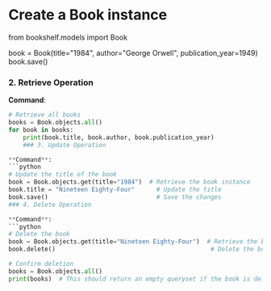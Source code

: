 # Create a Book instance
from bookshelf.models import Book

book = Book(title="1984", author="George Orwell", publication_year=1949)
book.save()
### 2. Retrieve Operation

**Command**:
```python
# Retrieve all books
books = Book.objects.all()
for book in books:
    print(book.title, book.author, book.publication_year)
    ### 3. Update Operation

**Command**:
```python
# Update the title of the book
book = Book.objects.get(title="1984")  # Retrieve the book instance
book.title = "Nineteen Eighty-Four"      # Update the title
book.save()                              # Save the changes
### 4. Delete Operation

**Command**:
```python
# Delete the book
book = Book.objects.get(title="Nineteen Eighty-Four")  # Retrieve the book instance
book.delete()                                           # Delete the book

# Confirm deletion
books = Book.objects.all()
print(books)  # This should return an empty queryset if the book is deleteds